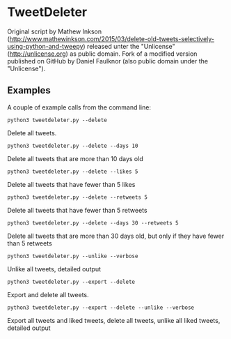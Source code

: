 # TweetDeleter




Original script by Mathew Inkson (http://www.mathewinkson.com/2015/03/delete-old-tweets-selectively-using-python-and-tweepy)
released unter the "Unlicense" (http://unlicense.org) as public domain. Fork of a modified version published on GitHub by Daniel Faulknor (also public domain under the "Unlicense").


## Examples

A couple of example calls from the command line:

`python3 tweetdeleter.py --delete`

Delete all tweets.

`python3 tweetdeleter.py --delete --days 10`

Delete all tweets that are more than 10 days old

`python3 tweetdeleter.py --delete --likes 5`

Delete all tweets that have fewer than 5 likes

`python3 tweetdeleter.py --delete --retweets 5`

Delete all tweets that have fewer than 5 retweets

`python3 tweetdeleter.py --delete --days 30 --retweets 5`

Delete all tweets that are more than 30 days old, but only if they have fewer than 5 retweets


`python3 tweetdeleter.py --unlike --verbose`

Unlike all tweets, detailed output

`python3 tweetdeleter.py --export --delete`

Export and delete all tweets.



`python3 tweetdeleter.py --export --delete --unlike --verbose`

Export all tweets and liked tweets, delete all tweets, unlike all liked tweets, detailed output
